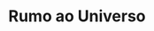 ---
Numero: 62
title: Rumo ao Universo
Autor: A E Van Vogt
Co-autor: 
Ano-de-Publicacao: 1961
Titulo-original: Destination
Tradutor: Mário-Henrique Leiria
Co-tradutor: 
Ano-de-edicao: 1952
alias: A-E-Van-Vogt
Autor2-alias: 
Tradutor1-alias: Mario-Henrique-Leiria
Tradutor2-alias: 
Titulo-link: 62-Rumo-ao-Universo
Capa: Lima de Freitas
pags: 156
Capa-link: Lima-de-Freitas
---
